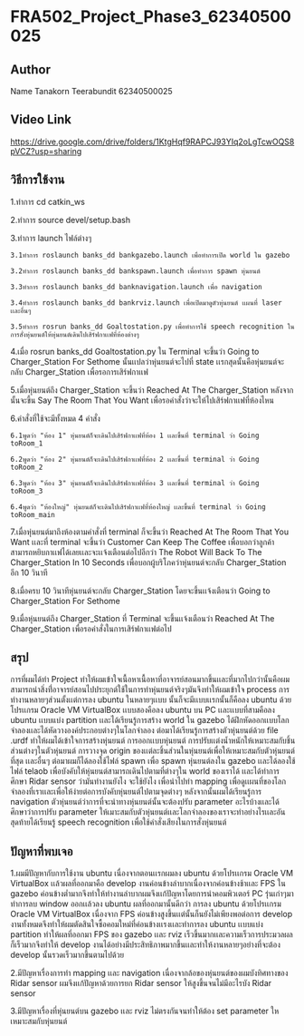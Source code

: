 # FRA502_Project_Phase3_62340500025

## Author

Name Tanakorn Teerabundit 62340500025

## Video Link

https://drive.google.com/drive/folders/1KtgHqf9RAPCJ93YIq2oLgTcwOQS8pVCZ?usp=sharing

## วิธีการใช้งาน

1.ทำการ cd catkin_ws

2.ทำการ source devel/setup.bash

3.ทำการ launch ไฟล์ต่างๆ

    3.1ทำการ roslaunch banks_dd bankgazebo.launch เพื่อทำการเปิด world ใน gazebo

    3.2ทำการ roslaunch banks_dd bankspawn.launch เพื่อทำการ spawn หุ่นยนต์

    3.3ทำการ roslaunch banks_dd banknavigation.launch เพื่อ navigation

    3.4ทำการ roslaunch banks_dd bankrviz.launch เพื่อเปิดมาดูตัวหุ่นยนต์ เเผนที่ laser เเละอื่นๆ

    3.5ทำการ rosrun banks_dd Goaltostation.py เพื่อทำการใช้ speech recognition ในการสั่งหุ่นยนต์ให้หุ่นยนต์เดินไปเสิร์ฟกาเเฟที่ห้องต่างๆ

4.เมื่อ rosrun banks_dd Goaltostation.py ใน Terminal จะขึ้นว่า Going to Charger_Station For Sethome นั้นเเปลว่าหุ่นยนต์จะไปที่ state เเรกสุดนั้นคือหุ่นยนต์จะกลับ Charger_Station เพื่อรอการเสิร์ฟกาเเฟ

5.เมื่อหุ่นยนต์ถึง Charger_Station จะขึ้นว่า Reached At The Charger_Station หลังจากนั้นจะขึ้น Say The Room That You Want เพื่อรอคำสั่งว่าจะให้ไปเสิร์ฟกาเเฟที่ห้องไหน

6.คำสั่งที่ใช้จะมีทั้งหมด 4 คำสั่ง 

    6.1พูดว่า "ห้อง 1" หุ่นยนต์ก็จะเดินไปเสิร์ฟกาเเฟที่ห้อง 1 เเละขึ้นที่ terminal ว่า Going toRoom_1
    
    6.2พูดว่า "ห้อง 2" หุ่นยนต์ก็จะเดินไปเสิร์ฟกาเเฟที่ห้อง 2 เเละขึ้นที่ terminal ว่า Going toRoom_2
    
    6.3พูดว่า "ห้อง 3" หุ่นยนต์ก็จะเดินไปเสิร์ฟกาเเฟที่ห้อง 3 เเละขึ้นที่ terminal ว่า Going toRoom_3
    
    6.4พูดว่า "ห้องใหญ่" หุ่นยนต์ก็จะเดินไปเสิร์ฟกาเเฟที่ห้องใหญ่ เเละขึ้นที่ terminal ว่า Going toRoom_main

7.เมื่อหุ่นยนต์มาถึงห้องตามคำสั่งที่ terminal ก็จะขึ้นว่า Reached At The Room That You Want เเละที่ terminal จะขึ้นว่า Customer Can Keep The Coffee เพื่อบอกว่าลูกค้าสามารถหยิบกาเเฟได้เลยเเละจะเเจ้งเตือนต่อไปอีกว่า The Robot Will Back To The Charger_Station In 10 Seconds เพื่อบอกผู้บริโภคว่าหุ่นยนต์จะกลับ Charger_Station อีก 10 วินาที

8.เมื่อครบ 10 วินาทีหุ่นยนต์จะกลับ Charger_Station โดยจะขึ้นเเจ้งเตือนว่า Going to Charger_Station For Sethome

9.เมื่อหุ่นยนต์ถึง Charger_Station ที่ Terminal จะขึ้นเเจ้งเตือนว่า Reached At The Charger_Station เพื่อรอคำสั่งในการเสิร์ฟกาเเฟต่อไป

## สรุป

การที่ผมได้ทำ Project ทำให้ผมเข้าใจเนื้อหาเนื้อหาที่อาจารย์สอนมากขึ้นเเละที่มากไปกว่านั้นคือผมสามารถนำสิ่งที่่อาจารย์สอนไปประยุกต์ใช้ในการทำหุ่นยนต์จริงๆมันจึงทำให้ผมเข้าใจ process การทำงานหลายๆส่วนตั้งเเต่การลง ubuntu ในหลายๆเเบบ นั้นก็จะมีเเบบเเรกนั้นก็คือลง ubuntu ด้วยโปรเเกรม Oracle VM VirtualBox เเบบสองคือลง ubuntu บน PC เเละเเบบที่สามคือลง ubuntu เเบบแบ่ง partition เเละได้เรียนรู้การสร้าง world ใน gazebo ได้ฝึกหัดออกเเบบโลกจำลองเเละได้หัดวางองค์ประกอบต่างๆในโลกจำลอง ต่อมาได้เรียนรู้การสร้างตัวหุ่นยนต์ด้วย file .urdf ทำให้ผมได้เข้าใจการสร้างหุ่นยนต์ การออกเเบบหุ่นยนต์ การปรับเเต่งน้ำหนักให้เหมาะสมกับชิ้นส่วนต่างๆในตัวหุ่นยนต์ การวางจุด origin ของเเต่ละชิ้นส่วนในหุ่นยนต์เพื่อให้เหมาะสมกับตัวหุ่นยนต์ที่สุด เเละอื่นๆ ต่อมาผมก็ได้ลองใช้ไฟล์ spawn เพื่อ spawn หุ่นยนต์ลงใน gazebo เเละได้ลองใช้ไฟล์ telaob เพื่อบังคับให้หุ่นยนต์สามารถเดินไปตามที่ต่างๆใน world ของเราได้ เเละได้ทำการศึกษา Ridar sensor ว่ามันทำงานยังไง จะใช้ยังไง เพื่อนำไปทำ mapping เพื่อดูเเผนที่ของโลกจำลองที่เราเเละเพื่อให้ง่ายต่อการบังคับหุ่นยนต์ไปตามจุดต่างๆ หลังจากนั้นผมได้เรียนรู้การ navigation ตัวหุ่นยนต์ว่าการที่จะนำทางหุ่นยนต์นั้นจะต้องปรับ parameter อะไรบ้างเเละได้ศึกษาว่าการปรับ parameter ให้เมาะสมกับตัวหุ่นยนต์เเละโลกจำลองของเราจะทำอย่างไรเเละอันสุดท้ายได้เรียนรู้ speech recognition เพื่อใช้คำสั่งเสียงในการสั่งหุ่นยนต์

## ปัญหาที่พบเจอ

1.ผมมีปัญหากับการใช้งาน ubuntu เนื่องจากตอนเเรกผมลง ubuntu ด้วยโปรเเกรม Oracle VM VirtualBox เเล้วผลที่ออกมาคือ develop งานค่อนข้างลำบากเนื่องจากค่อนข้างช้าเเละ FPS ใน gazebo ค่อนข้างต่ำมากจึงทำให้ทำงานลำบากผมจึงเเก้ปัญหาโดยการนำคอมพิวเตอร์ PC รุ่นเก่าๆมาทำการลบ window ออกเเล้วลง ubuntu ผลที่ออกมานั้นดีกว่า การลง ubuntu ด้วยโปรเเกรม Oracle VM VirtualBox เนื่องจาก FPS ค่อนข้างสูงขึ้นเเต่นั้นก็นยังไม่เพียงพอต่อการ develop งานทั้งหมดจึงทำให้ผมตัดสินใจซื้อคอมใหม่ที่ค่อนข้างเเรงเเละทำการลง ubuntu เเบบแบ่ง partition ทำให้ผลที่ออกมา FPS ของ gazebo เเละ rviz เร็วขึ้นมากเเละความเร็วการประมวลผลก็เร็วมากจึงทำให้ develop งานได้อย่างมีประสิทธิภาพมากขึ้นเเละทำให้งานหลายๆอย่างที่จะต้อง develop นั้นรวดเร็วมากขึ้นตามไปด้วย 

2.มีปัญหาเรื่องการทำ mapping เเละ navigation เนื่องจากล้อของหุ่นยนต์ของผมบังทิศทางของ Ridar sensor ผมจึงเเก้ปัญหาด้วยการยก Ridar sensor ให้สูงขึ้นจนไม่มีอะไรบัง Ridar sensor

3.มีปัญหาเรื่องที่หุ่นยนต์บน gazebo เเละ rviz ไม่ตรงกันจนทำให้ต้อง set parameter ใหเหมาะสมกับหุ่นยนต์
